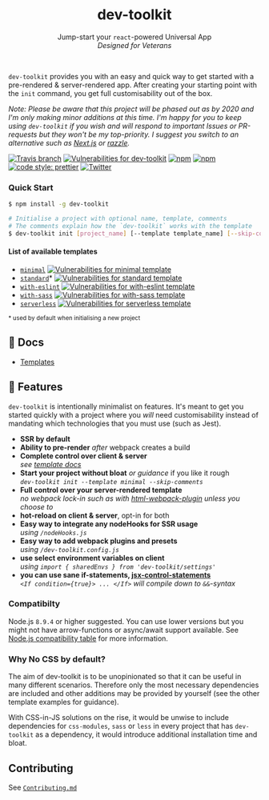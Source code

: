 <h1 align="center">dev-toolkit</h1>
<p align="center">
Jump-start your <code>react</code>-powered Universal App<br />
<em>Designed for Veterans</em>
</p>
<br />

`dev-toolkit` provides you with an easy and quick way to get started with a pre-rendered & server-rendered app. After creating your starting point with the `init` command, you get full customisability out of the box.

*Note: Please be aware that this project will be phased out as by 2020 and I'm only making minor additions at this time. I'm happy for you to keep using `dev-toolkit` if you wish and will respond to important Issues or PR-requests but they won't be my top-priority. I suggest you switch to an alternative such as [Next.js](https://github.com/zeit/next.js) or [razzle](https://github.com/jaredpalmer/razzle).*

[![Travis branch](https://img.shields.io/travis/stoikerty/dev-toolkit/master.svg)](https://github.com/stoikerty/dev-toolkit)
[![Vulnerabilities for dev-toolkit](https://snyk.io/test/github/stoikerty/dev-toolkit/badge.svg?targetFile=src%2Fpackages%2Fdev-toolkit%2Fpackage.json)](https://snyk.io/test/github/stoikerty/dev-toolkit?targetFile=src%2Fpackages%2Fdev-toolkit%2Fpackage.json)
[![npm](https://img.shields.io/npm/v/dev-toolkit.svg)](https://www.npmjs.com/package/dev-toolkit)
[![npm](https://img.shields.io/npm/dm/dev-toolkit.svg)](https://www.npmjs.com/package/dev-toolkit)
[![code style: prettier](https://img.shields.io/badge/code_style-prettier-ff69b4.svg)](https://github.com/prettier/prettier)
[![Twitter](https://img.shields.io/twitter/url/https/github.com/stoikerty/dev-toolkit.svg?style=social)](https://twitter.com/intent/tweet?text=An%20easy%20and%20quick%20way%20to%20start%20a%20pre-rendered%20and%20server-rendered%20%23react%20app!%20https%3A%2F%2Fgithub.com%2Fstoikerty%2Fdev-toolkit)

### Quick Start

```bash
$ npm install -g dev-toolkit
```

```bash
# Initialise a project with optional name, template, comments
# The comments explain how the `dev-toolkit` works with the template
$ dev-toolkit init [project_name] [--template template_name] [--skip-comments]
```

#### List of available templates

- [`minimal`](https://github.com/stoikerty/dev-toolkit/blob/master/docs/templates.md#minimal) [![Vulnerabilities for minimal template](https://snyk.io/test/github/stoikerty/dev-toolkit/badge.svg?targetFile=src%2Ftemplates%2Fminimal%2Fpackage.json)](https://snyk.io/test/github/stoikerty/dev-toolkit?targetFile=src%2Ftemplates%2Fminimal%2Fpackage.json)
- [`standard`](https://github.com/stoikerty/dev-toolkit/blob/master/docs/templates.md#standard)* [![Vulnerabilities for standard template](https://snyk.io/test/github/stoikerty/dev-toolkit/badge.svg?targetFile=src%2Ftemplates%2Fstandard%2Fpackage.json)](https://snyk.io/test/github/stoikerty/dev-toolkit?targetFile=src%2Ftemplates%2Fstandard%2Fpackage.json)
- [`with-eslint`](https://github.com/stoikerty/dev-toolkit/blob/master/docs/templates.md#with-eslint) [![Vulnerabilities for with-eslint template](https://snyk.io/test/github/stoikerty/dev-toolkit/badge.svg?targetFile=src%2Ftemplates%2Fwith-eslint%2Fpackage.json)](https://snyk.io/test/github/stoikerty/dev-toolkit?targetFile=src%2Ftemplates%2Fwith-eslint%2Fpackage.json)
- [`with-sass`](https://github.com/stoikerty/dev-toolkit/blob/master/docs/templates.md#with-sass) [![Vulnerabilities for with-sass template](https://snyk.io/test/github/stoikerty/dev-toolkit/badge.svg?targetFile=src%2Ftemplates%2Fwith-sass%2Fpackage.json)](https://snyk.io/test/github/stoikerty/dev-toolkit?targetFile=src%2Ftemplates%2Fwith-sass%2Fpackage.json)
- [`serverless`](https://github.com/stoikerty/dev-toolkit/blob/master/docs/templates.md#serverless) [![Vulnerabilities for serverless template](https://snyk.io/test/github/stoikerty/dev-toolkit/badge.svg?targetFile=src%2Ftemplates%2Fserverless%2Fpackage.json)](https://snyk.io/test/github/stoikerty/dev-toolkit?targetFile=src%2Ftemplates%2Fserverless%2Fpackage.json)

<small>* used by default when initialising a new project</small>

## 📖 Docs

- [Templates](https://github.com/stoikerty/dev-toolkit/blob/master/docs/templates.md)

## 🌟 Features

`dev-toolkit` is intentionally minimalist on features. It's meant to get you started quickly with a project where you _will_ need customisability instead of mandating which technologies that you must use (such as Jest).

* **SSR by default**
* **Ability to pre-render** _after_ webpack creates a build
* **Complete control over client & server**<br>
  _see [template docs](https://github.com/stoikerty/dev-toolkit/blob/master/docs/templates.md)_
* **Start your project without bloat** _or guidance_ if you like it rough<br>
  _`dev-toolkit init --template minimal --skip-comments`_
* **Full control over your server-rendered template**<br>
  _no webpack lock-in such as with [html-webpack-plugin](https://github.com/jantimon/html-webpack-plugin) unless you choose to_
* **hot-reload on client & server**, opt-in for both
* **Easy way to integrate any nodeHooks for SSR usage**<br>
  _using `/nodeHooks.js`_
* **Easy way to add webpack plugins and presets**<br>
  _using `/dev-toolkit.config.js`_
* **use select environment variables on client**<br>
  _using `import { sharedEnvs } from 'dev-toolkit/settings'`_
* **you can use sane if-statements, [jsx-control-statements](https://github.com/AlexGilleran/jsx-control-statements)**<br>
  _`<If condition={true}> ... </If>` will compile down to `&&`-syntax_

### Compatibilty

Node.js `8.9.4` or higher suggested. You can use lower versions but you might not have arrow-functions or async/await support available. See [Node.js compatibility table](https://node.green/) for more information.

### Why No CSS by default?

The aim of dev-toolkit is to be unopinionated so that it can be useful in many different scenarios. Therefore only the most necessary dependencies are included and other additions may be provided by yourself (see the other template examples for guidance).

With CSS-in-JS solutions on the rise, it would be unwise to include dependencies for `css-modules`, `sass` or `less` in every project that has `dev-toolkit` as a dependency, it would introduce additional installation time and bloat.

## Contributing
See [`Contributing.md`](https://github.com/stoikerty/dev-toolkit/blob/master/Contributing.md)

